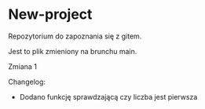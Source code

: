 # New-project

Repozytorium do zapoznania się z gitem.

Jest to plik zmieniony na brunchu main.

Zmiana 1

Changelog:

- Dodano funkcję sprawdzającą czy liczba jest pierwsza
